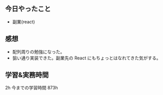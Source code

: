 ## 今日やったこと

- 副業(react)

## 感想

- 配列周りの勉強になった。
- 狙い通り実装できた。副業先の React にもちょっとはなれてきた気がする。

## 学習&実務時間

2h
今までの学習時間 873h
